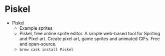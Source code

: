 # Piskel
- [Piskel](https://www.piskelapp.com/)
  -  Example sprites
  - Piskel, free online sprite editor. A simple web-based tool for Spriting and Pixel art. Create pixel art, game sprites and animated GIFs. Free and open-source.
  - `brew cask install Piskel`
